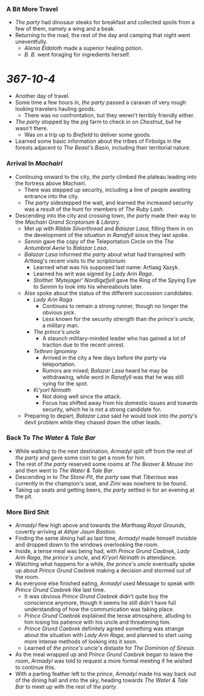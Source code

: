### A Bit More Travel

* *The party* had dinosaur steaks for breakfast and collected spoils from a few of them, namely a wing and a beak.
* Returning to the road, the rest of the day and camping that night went uneventfully.
  * *Alenia Eldaloth* made a superior healing potion.
  * *B. B.* went foraging for ingredients herself.

# *367-10-4*

* Another day of travel.
* Some time a few hours in, *the party* passed a caravan of very rough looking travelers hauling goods.
  * There was no confrontation, but they weren't terribly friendly either.
* *The party* stopped by the pig farm to check in on *Chestnut*, but he wasn't there.
  * Was on a trip up to *Brefield* to deliver some goods.
* Learned some basic information about the tribes of Firbolgs in the forests adjacent to *The Beast's Basin*, including their territorial nature.

### Arrival In *Machairi*

* Continuing onward to the city, *the party* climbed the plateau leading into the fortress above *Machairi*.
  * There was stepped up security, including a line of people awaiting entrance into the city.
  * *The party* sidestepped the wait, and learned the increased security was a result of the hunt for members of *The Ruby Lash*.
* Descending into the city and crossing town, *the party* made their way to the *Machairi Grand Scriptorium & Library*.
  * Met up with *Ribble Silverthread* and *Balazar Lasa*, filling them in on the development of the situation in *Ranafyll* since they last spoke.
  * *Sennin* gave the copy of the Teleportation Circle on the *The Antumbral Aerie* to *Balazar Lasa*.
  * *Balazar Lasa* informed *the party* about what had transpired with *Artlaag*'s recent visits to *the scriptorium*.
    * Learned what was his supposed last name: Artlaag Xazyk.
    * Learned his writ was signed by *Lady Arin Raga*.
    * *Stolthet 'Mytejager' Nordligefjell* gave the Ring of the Spying Eye to *Sennin* to look into his whereabouts later.
  * Also spoke about the status of the different succession candidates.
    * *Lady Arin Raga*
      * Continues to remain a strong runner, though no longer the obvious pick.
      * Less known for the security strength than *the prince's uncle*, a military man.
    * *The prince's uncle*
      * A staunch military-minded leader who has gained a lot of traction due to the recent unrest.
    * *Tethren Ignominy*
      * Arrived in the city a few days before *the party* via teleportation.
      * Rumors are mixed; *Balazar Lasa* heard he may be withdrawing, while word in *Ranafyll* was that he was still vying for the spot.
    * *Ki'yorl Nirinath*
      * Not doing well since the attack.
      * Focus has shifted away from his domestic issues and towards security, which he is not a strong candidate for.
  * Preparing to depart, *Balazar Lasa* said he would look into *the party*'s devil problem while they chased down the other leads.

### Back To *The Water & Tale Bar*

* While walking to the next destination, *Armadyl* split off from the rest of *the party* and gave some coin to get a room for him.
* The rest of *the party* reserved some rooms at *The Beaver & Mouse Inn* and then went to *The Water & Tale Bar*.
* Descending in to *The Stone Pit*, *the party* saw that *Tiberious* was currently in the champion's seat, and *Zimi* was nowhere to be found.
* Taking up seats and getting beers, *the party* settled in for an evening at the pit.

### More Bird Shit

* *Armadyl* flew high above and towards the *Marthaag Royal Grounds*, covertly arriving at *Athjar Jaum Bastion*.
* Finding the same dining hall as last time, *Armadyl* made himself invisible and dropped down to the windows overlooking the room.
* Inside, a tense meal was being had, with *Prince Grund Caebrek*, *Lady Arin Raga*, *the prince's uncle*, and *Ki'yorl Nirinath* in attendance.
* Watching what happens for a while, *the prince's uncle* eventually spoke up about *Prince Grund Caebrek* making a decision and stormed out of the room.
* As everyone else finished eating, *Armadyl* used Message to speak with *Prince Grund Caebrek* like last time.
  * It was obvious *Prince Grund Caebrek* didn't quite buy the conscience anymore, though it seems he still didn't have full understanding of how the communication was taking place.
  * *Prince Grund Caebrek* explained the tense atmosphere, alluding to him losing his patience with his uncle and threatening him.
  * *Prince Grund Caebrek* definitely agreed something was strange about the situation with *Lady Arin Raga*, and planned to start using more intense methods of looking into it soon.
  * Learned of *the prince's uncle*'s distaste for *The Dominion of Siresia*.
* As the meal wrapped up and *Prince Grund Caebrek* began to leave the room, *Armadyl* was told to request a more formal meeting if he wished to continue this.
* With a parting feather left to the prince, *Armadyl* made his way back out of the dining hall and into the sky, heading towards *The Water & Tale Bar* to meet up with the rest of *the party*.
